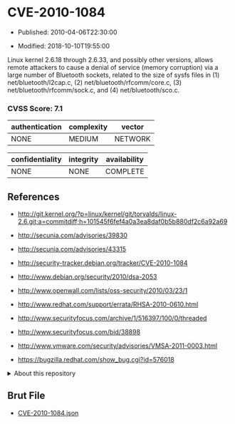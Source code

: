 # CVE-2010-1084

- Published: 2010-04-06T22:30:00

- Modified: 2018-10-10T19:55:00

Linux kernel 2.6.18 through 2.6.33, and possibly other versions, allows remote attackers to cause a denial of service (memory corruption) via a large number of Bluetooth sockets, related to the size of sysfs files in (1) net/bluetooth/l2cap.c, (2) net/bluetooth/rfcomm/core.c, (3) net/bluetooth/rfcomm/sock.c, and (4) net/bluetooth/sco.c.

### CVSS Score: **7.1**

| authentication | complexity | vector |
| --- | --- | --- |
| NONE | MEDIUM | NETWORK |

| confidentiality | integrity | availability |
| --- | --- | --- |
| NONE | NONE | COMPLETE |

## References

* http://git.kernel.org/?p=linux/kernel/git/torvalds/linux-2.6.git;a=commitdiff;h=101545f6fef4a0a3ea8daf0b5b880df2c6a92a69

* http://secunia.com/advisories/39830

* http://secunia.com/advisories/43315

* http://security-tracker.debian.org/tracker/CVE-2010-1084

* http://www.debian.org/security/2010/dsa-2053

* http://www.openwall.com/lists/oss-security/2010/03/23/1

* http://www.redhat.com/support/errata/RHSA-2010-0610.html

* http://www.securityfocus.com/archive/1/516397/100/0/threaded

* http://www.securityfocus.com/bid/38898

* http://www.vmware.com/security/advisories/VMSA-2011-0003.html

* https://bugzilla.redhat.com/show_bug.cgi?id=576018

<details>
<summary>About this repository</summary> 

  This repository is part of the project [Live Hack CVE](https://github.com/Live-Hack-CVE). Main website can be found [www.live-hack.org](https://www.live-hack.org) 
  
  Made by [Sn0wAlice](https://github.com/Sn0wAlice) for the people that care about security and need to have a feed of the latest CVEs. Hope you enjoy it, don't forget to star the repo and follow me on [Twitter](https://twitter.com/Sn0wAlice) and [Github](https://github.com/Sn0wAlice). And that is my [personnal website](https://www.alice-snow.me/)

  - [Home Page](https://github.com/Live-Hack-CVE)
  - [Framework](https://github.com/Live-Hack-CVE/cve-framework)
  - [CVE database](https://github.com/Live-Hack-CVE/full_database)
  - [Changelog](https://github.com/Live-Hack-CVE/Changelog)
</details>

## Brut File

* [CVE-2010-1084.json](https://raw.githubusercontent.com/Live-Hack-CVE/full_database/main/cves/2010/CVE-2010-1084.json)

